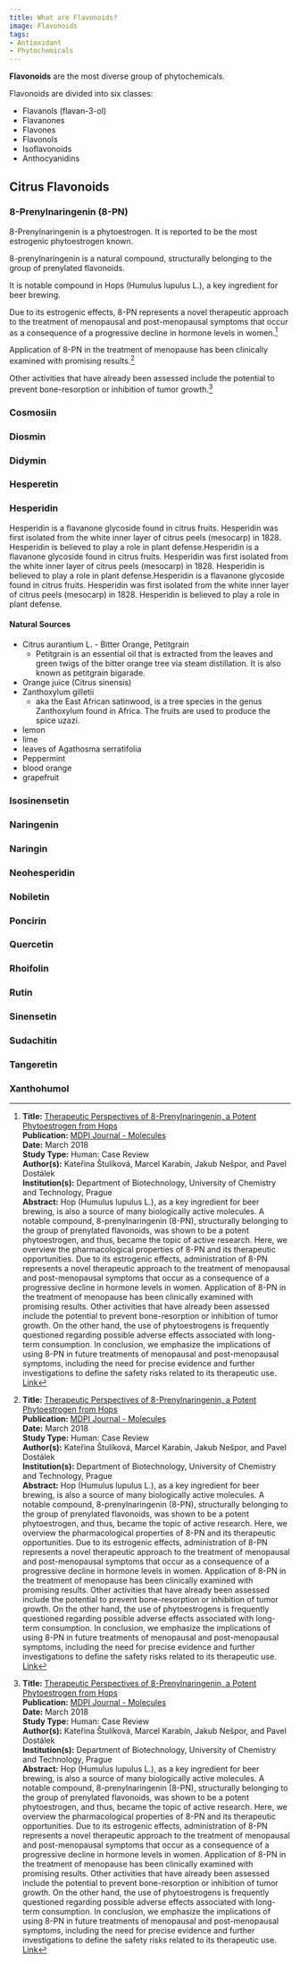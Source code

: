 ```yaml
---
title: What are Flavonoids?
image: Flavonoids
tags: 
- Antioxidant
- Phytochemicals
---
```

**Flavonoids** are the most diverse group of phytochemicals.

Flavonoids are divided into six classes: 

- Flavanols (flavan-3-ol)
- Flavanones
- Flavones
- Flavonols
- Isoflavonoids
- Anthocyanidins

## Citrus Flavonoids

### 8-Prenylnaringenin (8-PN)

8-Prenylnaringenin is a phytoestrogen. It is reported to be the most estrogenic phytoestrogen known.

8-prenylnaringenin is a natural compound, structurally belonging to the group of prenylated flavonoids.

It is notable compound in Hops (Humulus lupulus L.), a key ingredient for beer brewing.

Due to its estrogenic effects, 8-PN represents a novel therapeutic approach to the treatment of menopausal and post-menopausal symptoms that occur as a consequence of a progressive decline in hormone levels in women.[^1]

Application of 8-PN in the treatment of menopause has been clinically examined with promising results.[^1]

Other activities that have already been assessed include the potential to prevent bone-resorption or inhibition of tumor growth.[^1]

### Cosmosiin

### Diosmin

### Didymin

### Hesperetin

### Hesperidin

Hesperidin is a flavanone glycoside found in citrus fruits. Hesperidin was first isolated from the white inner layer of citrus peels (mesocarp) in 1828. Hesperidin is believed to play a role in plant defense.Hesperidin is a flavanone glycoside found in citrus fruits. Hesperidin was first isolated from the white inner layer of citrus peels (mesocarp) in 1828. Hesperidin is believed to play a role in plant defense.Hesperidin is a flavanone glycoside found in citrus fruits. Hesperidin was first isolated from the white inner layer of citrus peels (mesocarp) in 1828. Hesperidin is believed to play a role in plant defense.

#### Natural Sources

- Citrus aurantium L. - Bitter Orange, Petitgrain
    - Petitgrain is an essential oil that is extracted from the leaves and green twigs of the bitter orange tree via steam distillation. It is also known as petitgrain bigarade.
- Orange juice (Citrus sinensis)
- Zanthoxylum gilletii
    - aka the East African satinwood, is a tree species in the genus Zanthoxylum found in Africa. The fruits are used to produce the spice uzazi. 
- lemon
- lime
- leaves of Agathosma serratifolia
- Peppermint
- blood orange
- grapefruit

### Isosinensetin

### Naringenin

### Naringin

### Neohesperidin

### Nobiletin

### Poncirin

### Quercetin

### Rhoifolin

### Rutin

### Sinensetin

### Sudachitin

### Tangeretin

### Xanthohumol

[^1]: **Title:** [Therapeutic Perspectives of 8-Prenylnaringenin, a Potent Phytoestrogen from Hops](https://dx.doi.org/10.3390%2Fmolecules23030660)<br>
**Publication:** [MDPI Journal - Molecules](http://www.mdpi.com/journal/molecules)<br>
**Date:** March 2018<br>
**Study Type:** Human: Case Review<br>
**Author(s):** Kateřina Štulíková, Marcel Karabín, Jakub Nešpor, and Pavel Dostálek<br>
**Institution(s):** Department of Biotechnology, University of Chemistry and Technology, Prague<br>
**Abstract:** Hop (Humulus lupulus L.), as a key ingredient for beer brewing, is also a source of many biologically active molecules. A notable compound, 8-prenylnaringenin (8-PN), structurally belonging to the group of prenylated flavonoids, was shown to be a potent phytoestrogen, and thus, became the topic of active research. Here, we overview the pharmacological properties of 8-PN and its therapeutic opportunities. Due to its estrogenic effects, administration of 8-PN represents a novel therapeutic approach to the treatment of menopausal and post-menopausal symptoms that occur as a consequence of a progressive decline in hormone levels in women. Application of 8-PN in the treatment of menopause has been clinically examined with promising results. Other activities that have already been assessed include the potential to prevent bone-resorption or inhibition of tumor growth. On the other hand, the use of phytoestrogens is frequently questioned regarding possible adverse effects associated with long-term consumption. In conclusion, we emphasize the implications of using 8-PN in future treatments of menopausal and post-menopausal symptoms, including the need for precise evidence and further investigations to define the safety risks related to its therapeutic use.<br>
[Link](https://ipfs.io/ipfs/QmbSh4QoQhFSWxUqvWZD9Ut98JbFFdiigaALQpXrg1CrRy)